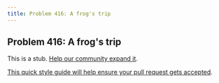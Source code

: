 ```yaml
---
title: Problem 416: A frog's trip
---
```

## Problem 416: A frog's trip

This is a stub. <a href='https://github.com/freecodecamp/guides/tree/master/src/pages/certifications/coding-interview-prep/project-euler/problem-416-a-frogs-trip/index.md' target='_blank' rel='nofollow'>Help our community expand it</a>.

<a href='https://github.com/freecodecamp/guides/blob/master/README.md' target='_blank' rel='nofollow'>This quick style guide will help ensure your pull request gets accepted</a>.

<!-- The article goes here, in GitHub-flavored Markdown. Feel free to add YouTube videos, images, and CodePen/JSBin embeds  -->
